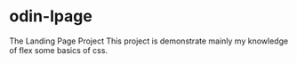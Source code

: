 # odin-lpage
The Landing Page Project
This project is demonstrate mainly my knowledge of flex some basics of css.
